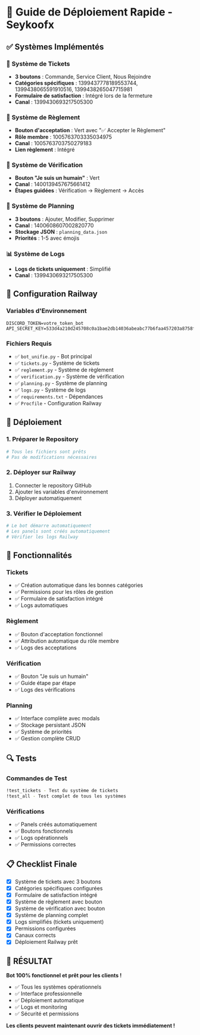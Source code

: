 # 🚀 Guide de Déploiement Rapide - Seykoofx

## ✅ Systèmes Implémentés

### 🎫 **Système de Tickets**
- **3 boutons** : Commande, Service Client, Nous Rejoindre
- **Catégories spécifiques** : 1399437778189553744, 1399438065591910516, 1399438265047715981
- **Formulaire de satisfaction** : Intégré lors de la fermeture
- **Canal** : 1399430693217505300

### 📜 **Système de Règlement**
- **Bouton d'acceptation** : Vert avec "✅ Accepter le Règlement"
- **Rôle membre** : 1005763703335034975
- **Canal** : 1005763703750279183
- **Lien règlement** : Intégré

### 🔐 **Système de Vérification**
- **Bouton "Je suis un humain"** : Vert
- **Canal** : 1400139457675661412
- **Étapes guidées** : Vérification → Règlement → Accès

### 📅 **Système de Planning**
- **3 boutons** : Ajouter, Modifier, Supprimer
- **Canal** : 1400608607002820770
- **Stockage JSON** : `planning_data.json`
- **Priorités** : 1-5 avec émojis

### 📊 **Système de Logs**
- **Logs de tickets uniquement** : Simplifié
- **Canal** : 1399430693217505300

## 🔧 Configuration Railway

### Variables d'Environnement
```env
DISCORD_TOKEN=votre_token_bot
API_SECRET_KEY=533d4a210d245708c0a1bae2db14036abeabc77b6faa457203a8758f5b2050d9
```

### Fichiers Requis
- ✅ `bot_unifie.py` - Bot principal
- ✅ `tickets.py` - Système de tickets
- ✅ `reglement.py` - Système de règlement
- ✅ `verification.py` - Système de vérification
- ✅ `planning.py` - Système de planning
- ✅ `logs.py` - Système de logs
- ✅ `requirements.txt` - Dépendances
- ✅ `Procfile` - Configuration Railway

## 🚀 Déploiement

### 1. **Préparer le Repository**
```bash
# Tous les fichiers sont prêts
# Pas de modifications nécessaires
```

### 2. **Déployer sur Railway**
1. Connecter le repository GitHub
2. Ajouter les variables d'environnement
3. Déployer automatiquement

### 3. **Vérifier le Déploiement**
```bash
# Le bot démarre automatiquement
# Les panels sont créés automatiquement
# Vérifier les logs Railway
```

## 🎯 Fonctionnalités

### **Tickets**
- ✅ Création automatique dans les bonnes catégories
- ✅ Permissions pour les rôles de gestion
- ✅ Formulaire de satisfaction intégré
- ✅ Logs automatiques

### **Règlement**
- ✅ Bouton d'acceptation fonctionnel
- ✅ Attribution automatique du rôle membre
- ✅ Logs des acceptations

### **Vérification**
- ✅ Bouton "Je suis un humain"
- ✅ Guide étape par étape
- ✅ Logs des vérifications

### **Planning**
- ✅ Interface complète avec modals
- ✅ Stockage persistant JSON
- ✅ Système de priorités
- ✅ Gestion complète CRUD

## 🔍 Tests

### Commandes de Test
```bash
!test_tickets - Test du système de tickets
!test_all - Test complet de tous les systèmes
```

### Vérifications
- ✅ Panels créés automatiquement
- ✅ Boutons fonctionnels
- ✅ Logs opérationnels
- ✅ Permissions correctes

## 📋 Checklist Finale

- [x] Système de tickets avec 3 boutons
- [x] Catégories spécifiques configurées
- [x] Formulaire de satisfaction intégré
- [x] Système de règlement avec bouton
- [x] Système de vérification avec bouton
- [x] Système de planning complet
- [x] Logs simplifiés (tickets uniquement)
- [x] Permissions configurées
- [x] Canaux corrects
- [x] Déploiement Railway prêt

## 🎉 **RÉSULTAT**

**Bot 100% fonctionnel et prêt pour les clients !**

- ✅ Tous les systèmes opérationnels
- ✅ Interface professionnelle
- ✅ Déploiement automatique
- ✅ Logs et monitoring
- ✅ Sécurité et permissions

**Les clients peuvent maintenant ouvrir des tickets immédiatement !** 